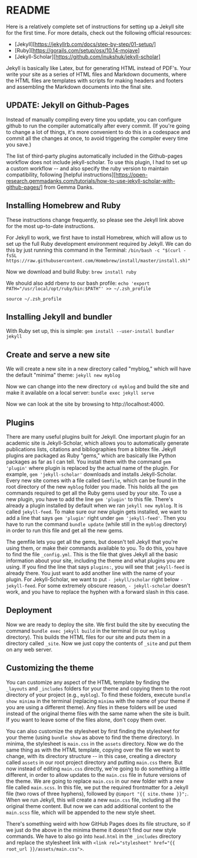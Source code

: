 # README

Here is a relatively complete set of instructions for setting up a Jekyll site for the first time. For more details, check out the following official resources:
- [Jekyll][https://jekyllrb.com/docs/step-by-step/01-setup/]
- [Ruby][https://gorails.com/setup/osx/10.14-mojave]
- [Jekyll-Scholar][https://github.com/inukshuk/jekyll-scholar]

Jekyll is basically like Latex, but for generating HTML instead of PDF's. Your write your site as a series of HTML files and Markdown documents, where the HTML files are templates with scripts for making headers and footers and assembling the Markdown documents into the final site.

## UPDATE: Jekyll on Github-Pages
Instead of manually compiling every time you update, you can configure github to run the compiler automatically after every commit. (If you're going to change a lot of things, it's more convenient to do this in a codespace and commit all the changes at once, to avoid triggering the compiler every time you save.) 

The list of third-party plugins automatically included in the Github-pages workflow does not include jekyll-scholar. To use this plugin, I had to set up a custom workflow -- and also specify the ruby version to maintain compatibility, following [helpful instructions][https://open-research.gemmadanks.com/tutorials/how-to-use-jekyll-scholar-with-github-pages/] from Gemma Danks. 

## Installing Homebrew and Ruby
These instructions change frequently, so please see the Jekyll link above for the most up-to-date instructions.

For Jekyll to work, we first have to install Homebrew, which will allow us to set up the full Ruby development environment required by Jekyll. We can do this by just running this command in the Terminal:
`/bin/bash -c "$(curl -fsSL https://raw.githubusercontent.com/Homebrew/install/master/install.sh)"`

Now we download and build Ruby:
`brew install ruby`

We should also add rbenv to our bash profile:
`echo 'export PATH="/usr/local/opt/ruby/bin:$PATH"' >> ~/.zsh_profile`

`source ~/.zsh_profile`

## Installing Jekyll and bundler
With Ruby set up, this is simple:
`gem install --user-install bundler jekyll`

## Create and serve a new site
We will create a new site in a new directory called "myblog," which will have the default "minima" theme:
`jekyll new myblog`

Now we can change into the new directory
`cd myblog`
and build the site and make it available on a local server:
`bundle exec jekyll serve`

Now we can look at the site by browsing to http://localhost:4000.

## Plugins
There are many useful plugins built for Jekyll. One important plugin for an academic site is Jekyll-Scholar, which allows you to automatically generate publications lists, citations and bibliographies from a bibtex file. Jekyll plugins are packaged as Ruby "gems," which are basically like Python packages as far as I can tell. You install them with the command `gem 'plugin'` where plugin is replaced by the actual name of the plugin. For example, `gem 'jekyll-scholar'` downloads and installs Jekyll-Scholar. Every new site comes with a file called `Gemfile`, which can be found in the root directory of the new `myblog` folder you made. This holds all the `gem` commands required to get all the Ruby gems used by your site. To use a new plugin, you have to add the line `gem 'plugin'` to this file. There's already a plugin installed by default when we ran `jekyll new myblog`. It is called `jekyll-feed`. To make sure our new plugin gets installed, we want to add a line that says `gem 'plugin'` right under `gem 'jekyll-feed'`. Then you have to run the command `bundle update` (while still in the `myblog` directory) in order to run this file and get all the new gems. 

The gemfile lets you get all the gems, but doesn't tell Jekyll that you're using them, or make their commands available to you. To do this, you have to find the file `_config.yml`. This is the file that gives Jekyll all the basic information about your site, including the theme and what plugins you are using. If you find the line that says `plugins:`, you will see that `jekyll-feed` is already there. You just want to add another line with the name of your plugin. For Jekyll-Scholar, we want to put `- jekyll/scholar` right below `- jekyll-feed`. For some extremely obscure reason, `- jekyll-scholar` doesn't work, and you have to replace the hyphen with a forward slash in this case.

## Deployment
Now we are ready to deploy the site. We first build the site by executing the command `bundle exec jekyll build` in the terminal (in our `myblog` directory). This builds the HTML files for our site and puts them in a directory called `_site`. Now we just copy the contents of `_site` and put them on any web server.

## Customizing the theme
You can customize any aspect of the HTML template by finding the `_layouts` and `_includes` folders for your theme and copying them to the root directory of your project (e.g., `myblog`). To find these folders, execute `bundle show minima` in the terminal (replacing `minima` with the name of your theme if you are using a different theme). Any files in these folders will be used instead of the original theme files with the same name when the site is built. If you want to leave some of the files alone, don't copy them over. 

You can also customize the stylesheet by first finding the stylesheet for your theme (using `bundle show` as above to find the theme directory). In minima, the stylesheet is `main.css` in the `assets` directory. Now we do the same thing as with the HTML template, copying over the file we want to change, with its directory structure -- in this case, creating a directory called `assets` in our root project directory and putting `main.css` there. But now instead of editing `main.css` directly, we're going to do something a little different, in order to allow updates to the `main.css` file in future versions of the theme. We are going to replace `main.css` in our new folder with a new file called `main.scss`. In this file, we put the required frontmatter for a Jekyll file (two rows of three hyphens), followed by `@import "{{ site.theme }}";`. When we run Jekyll, this will create a new `main.css` file, including all the original theme content. But now we can add additional content to the `main.scss` file, which will be appended to the new style sheet.

There's something weird with how GitHub Pages does its file structure, so if we just do the above in the minima theme it doesn't find our new style commands. We have to also go into `head.html` in the `_includes` directory and replace the stylesheet link with `<link rel="stylesheet" href="{{ root_url }}/assets/main.css">`.
